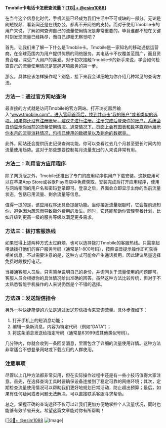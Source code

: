 **Tmobile卡电话卡怎麽查流量？[[TG💪+ @esim1088](https://t.me/s/esim1088)]**

在当今这个信息化时代，手机流量已经成为我们生活中不可或缺的一部分。无论是刷短视频、看新闻还是在线办公，都离不开网络的支持。而对于使用Tmobile卡的用户来说，了解如何查询自己的流量使用情况是非常重要的。毕竟谁都不想在关键时刻发现流量已经耗尽，而自己却毫无察觉吧？

首先，让我们来了解一下什么是Tmobile卡。Tmobile是一家知名的移动通信运营商，在全球范围内为用户提供优质的网络服务。其电话卡不仅覆盖范围广，而且资费合理，深受广大用户的喜爱。对于初次接触Tmobile卡的新手来说，学会如何检查自己的流量使用情况是掌握这项服务的第一步。

那么，具体应该怎样操作呢？别急，接下来我会详细地为你介绍几种常见的查询方法。

### 方法一：通过官方网站查询

最直接的方式就是访问Tmobile的官方网站。打开浏览器后输入“www.tmobile.com”，进入官网首页后，找到并点击“我的账户”或者类似的选项。如果你还没有注册账号，建议先进行注册。注册完成后登录你的账户，系统会自动显示你当前的流量使用情况。通常情况下，页面上会有图表和数字直观地展示你本月的流量消耗情况，包括已使用的数据量以及剩余的数据量。

此外，网站还会提供历史记录查询功能，你可以查看过去几个月甚至更长时间内的流量使用趋势。这对于那些想要控制每月流量支出的人来说非常有用。

### 方法二：利用官方应用程序

除了网页版之外，Tmobile还推出了专门的应用程序供用户下载安装。这款应用可以在苹果App Store或谷歌Play商店中免费获取。安装完成后打开应用程序，使用与网站相同的用户名和密码登录即可。登录之后，界面会立即显示出你的当前流量状态，包括已用流量、剩余流量等信息。

值得一提的是，该应用程序还具备提醒功能。当你接近流量限额时，它会提前通知你，避免因为疏忽而导致额外费用的发生。同时，它还能帮助你管理套餐计划，比如升级到更高一级的服务等级以满足更多需求。

### 方法三：拨打客服热线

如果觉得上述两种方式太过麻烦，也可以选择拨打Tmobile的客服热线。只需拿起电话拨打他们的客户服务号码（通常是1-800号码），按照语音提示操作即可获得相关信息。不过需要注意的是，这种方式可能会产生通话费用，因此建议尽量选择免费时段拨打电话。

当接通客服人员后，只需简单说明自己的身份，并询问关于流量使用的问题即可。客服人员会根据你的具体情况给出准确的回答。虽然这种方法比较传统，但对于不太熟悉智能手机操作的人来说仍然是个不错的选择。

### 方法四：发送短信指令

另外一种快捷简便的方法是通过发送短信指令来查询流量。具体步骤如下：

1. 打开手机上的短消息功能；
2. 编辑一条新消息，内容为特定代码（例如“DATA”）；
3. 将这条消息发送给指定号码（通常是63999或其他类似号码）。

几分钟内，你就会收到一条回复消息，里面包含了详细的流量使用详情。这种方法非常适合不想登录网站或下载应用的人群使用。

### 注意事项

尽管以上几种方法都非常实用，但在实际操作过程中还是有一些小技巧值得大家注意。首先，在选择查询工具时要确保设备连接到了稳定可靠的网络环境；其次，定期检查流量使用情况可以帮助我们更好地规划日常活动，防止超出预算；最后，如果有任何疑问或者问题无法解决，可以直接联系客服寻求帮助。

总之，掌握正确的查询途径不仅可以让我们更加方便地掌控个人流量状况，同时也能够有效节省开支。希望这篇文章能对你有所帮助！

[[TG💪+ @esim1088](https://t.me/s/esim1088) ![Image](https://i.postimg.cc/4NQfJmqS/Snipaste-2025-05-13-00-14-12.png)]